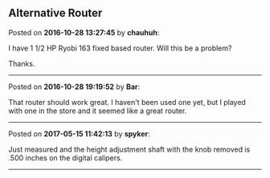 ## Alternative Router
Posted on **2016-10-28 13:27:45** by **chauhuh**:

I have 1 1/2 HP Ryobi 163 fixed based router. Will this be a problem?



Thanks.

---

Posted on **2016-10-28 19:19:52** by **Bar**:

That router should work great. I haven't been used one yet, but I played with one in the store and it seemed like a great router.

---

Posted on **2017-05-15 11:42:13** by **spyker**:

Just measured and the height adjustment shaft with the knob removed is .500 inches on the digital calipers.

---

